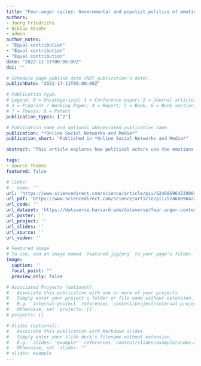 ```yaml
---
title: "Fear-anger cycles: Governmental and populist politics of emotion (2022) Online Social Networks and Media"
authors:
- Joerg Friedrichs
- Niklas Stoehr
- admin
author_notes:
- "Equal contribution"
- "Equal contribution"
- "Equal contribution"
date: "2022-11-17T00:00:00Z"
doi: ""

# Schedule page publish date (NOT publication's date).
publishDate: "2022-17-11T00:00:00Z"

# Publication type.
# Legend: 0 = Uncategorized; 1 = Conference paper; 2 = Journal article;
# 3 = Preprint / Working Paper; 4 = Report; 5 = Book; 6 = Book section;
# 7 = Thesis; 8 = Patent
publication_types: ["2"]

# Publication name and optional abbreviated publication name.
publication: "*Online Social Networks and Media*"
publication_short: "Published in *Online Social Networks and Media*"

abstract: "This article explores how political actors use the emotions of fear and anger in what we call fear-anger contests. Our theory distinguishes between governmental and populist actors and posits that, in a contest for media attention and the hearts and minds of citizens, populists pursue a politics of anger whereas governmental actors pursue a politics of fear. To evaluate the theory, we examine two episodes of contentious politics: the 2016 Brexit referendum and the election of Donald Trump in the same year. We rely on automated sentiment analysis, using machine learning and emotion dictionaries to examine a dataset of social media posts on Twitter. In the case of Brexit, we find a fear-anger contest between Remain (“Project Fear”) and Leave (“Project Anger”). In the case of the 2016 US presidential election, we find a negativity contest where both parties reinforce each other’s negative emotions."

tags:
- Source Themes
featured: false

# links:
# - name: ""
url: 'https://www.sciencedirect.com/science/article/pii/S2468696422000428'
url_pdf: 'https://www.sciencedirect.com/science/article/pii/S2468696422000428/pdfft?md5=924c9488e369ba56fa49ad7b1fc33cea&pid=1-s2.0-S2468696422000428-main.pdf'
url_code: ''
url_dataset: 'https://dataverse.harvard.edu/dataverse/fear-anger-contests'
url_poster: ''
url_project: ''
url_slides: ''
url_source: ''
url_video: ''

# Featured image
# To use, add an image named `featured.jpg/png` to your page's folder. 
image:
  caption: ''
  focal_point: ""
  preview_only: false

# Associated Projects (optional).
#   Associate this publication with one or more of your projects.
#   Simply enter your project's folder or file name without extension.
#   E.g. `internal-project` references `content/project/internal-project/index.md`.
#   Otherwise, set `projects: []`.
# projects: []

# Slides (optional).
#   Associate this publication with Markdown slides.
#   Simply enter your slide deck's filename without extension.
#   E.g. `slides: "example"` references `content/slides/example/index.md`.
#   Otherwise, set `slides: ""`.
# slides: example
---
```



